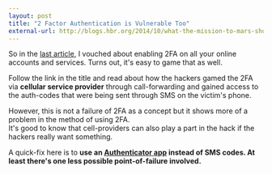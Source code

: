 ```yaml
---
layout: post
title: "2 Factor Authentication is Vulnerable Too"
external-url: http://blogs.hbr.org/2014/10/what-the-mission-to-mars-shows-about-indias-innovators/
---
```


So in the [last article](http://hardik.org/blog/two-factor-authentication/), I vouched about enabling 2FA on all your online accounts and services. Turns out, it's easy to game that as well.

Follow the link in the title and read about how the hackers gamed the 2FA via **cellular service provider** through call-forwarding and gained access to the auth-codes that were being sent through SMS on the victim's phone.

<div class="aside">However, this is not a failure of 2FA as a concept but it shows more of a problem in the method of using 2FA.</div>It's good to know that cell-providers can also play a part in the hack if the hackers really want something.

A quick-fix here is to **use an [Authenticator app](https://support.google.com/accounts/answer/1066447?hl=en) instead of SMS codes. At least there's one less possible point-of-failure involved.**
